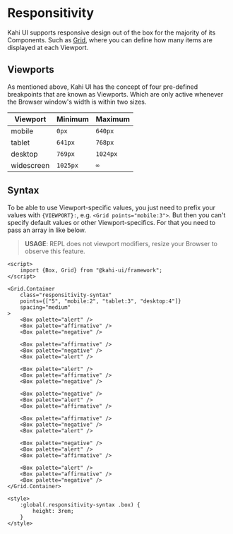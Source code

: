 # Responsitivity

Kahi UI supports responsive design out of the box for the majority of its Components. Such as [Grid](../layouts/grid.md), where you can define how many items are displayed at each Viewport.

## Viewports

As mentioned above, Kahi UI has the concept of four pre-defined breakpoints that are known as Viewports. Which are only active whenever the Browser window's width is within two sizes.

| Viewport   | Minimum  | Maximum  |
| ---------- | -------- | -------- |
| mobile     | `0px`    | `640px`  |
| tablet     | `641px`  | `768px`  |
| desktop    | `769px`  | `1024px` |
| widescreen | `1025px` | `∞`      |

## Syntax

To be able to use Viewport-specific values, you just need to prefix your values with `{VIEWPORT}:`, e.g. `<Grid points="mobile:3">`. But then you can't specify default values or other Viewport-specifics. For that you need to pass an array in like below.

> **USAGE**: REPL does not viewport modifiers, resize your Browser to observe this feature.

```svelte {title="Responsitivity Syntax" mode="repl"}
<script>
    import {Box, Grid} from "@kahi-ui/framework";
</script>

<Grid.Container
    class="responsitivity-syntax"
    points={["5", "mobile:2", "tablet:3", "desktop:4"]}
    spacing="medium"
>
    <Box palette="alert" />
    <Box palette="affirmative" />
    <Box palette="negative" />

    <Box palette="affirmative" />
    <Box palette="negative" />
    <Box palette="alert" />

    <Box palette="alert" />
    <Box palette="affirmative" />
    <Box palette="negative" />

    <Box palette="negative" />
    <Box palette="alert" />
    <Box palette="affirmative" />

    <Box palette="affirmative" />
    <Box palette="negative" />
    <Box palette="alert" />

    <Box palette="negative" />
    <Box palette="alert" />
    <Box palette="affirmative" />

    <Box palette="alert" />
    <Box palette="affirmative" />
    <Box palette="negative" />
</Grid.Container>

<style>
    :global(.responsitivity-syntax .box) {
        height: 3rem;
    }
</style>
```
